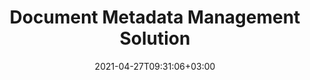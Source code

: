 ---
############################# Static ############################
layout: "product"
date: 2021-04-27T09:31:06+03:00
draft: false

############################# Head ############################
head_title: "Document Metadata Manipulation Apps, SDKs and Cloud APIs"
head_description: "Document Metadata APIs native to C# .NET & Java. Read, write, edit & compare meta information of all popular formats. Analyze & export metadata."

############################# Header ############################
title: "Document Metadata Management Solution"
description: "APIs and apps to read, edit, update and delete metadata of documents, images and other file formats on popular platforms."

############################# APIs ###############################
apis:
  enable: true

  api:
    # api loop
    - title: "GroupDocs.Metadata Cloud APIs Include"
      link: "/metadata/family"
      label: "View All Cloud APIs"
      api_product:
        # api_product loop
        - link: "/metadata/curl/"
          img_alt: "GroupDocs.Metadata Cloud for cURL"
          image: "/sdk/272x272/groupdocs_metadata-for-curl.webp"
          product: "GroupDocs.Metadata"
          platform: "cURL"
          content: "Work with cURL RESTful metadata manipulation APIs to manage metadata information of PDF, Word, Excel, Presentations, images and multimedia file in your applications."

        # api_product loop
        - link: "/metadata/net/"
          img_alt: "GroupDocs.Metadata Cloud SDK for .NET"
          image: "/sdk/272x272/groupdocs_metadata-for-net.webp"
          product: "GroupDocs.Metadata"
          platform: "Cloud SDK for .NET"
          content: "Use metadata REST API with .NET SDK to add, edit, extract, search and delete metadata from document formats within .NET applications."

        # api_product loop
        - link: "/metadata/java/"
          img_alt: "GroupDocs.Metadata Cloud SDK for Java"
          image: "/sdk/272x272/groupdocs_metadata-for-java.webp"
          product: "GroupDocs.Metadata"
          platform: "Cloud SDK for Java"
          content: "Enhance your Java applications with powerful metadata management features using Metadata SDK for Java."
   
   # api loop
    - title: "GroupDocs.Metadata On Premise APIs Include"
      link: "https://products.groupdocs.com/metadata/"
      label: "View All On Premise APIs"
      api_product:
        # api_product loop
        - link: "https://products.groupdocs.com/metadata/net/"
          img_alt: "GroupDocs.Metadata for .NET"
          image: "/logo/net/groupdocs-metadata.png"
          product: "GroupDocs.Metadata"
          platform: ".NET"
          content: "Native .NET API to dynamically read, write, edit and remove meta information from Microsoft Office, PDF, Multimedia, images and various other file formats."

        # api_product loop
        - link: "https://products.groupdocs.com/metadata/java/"
          img_alt: "GroupDocs.Metadata for Java"
          image: "/logo/java/groupdocs-metadata.png"
          product: "GroupDocs.Metadata"
          platform: "Java"
          content: "Java API for reading, extracting, comparing and exporting metadata information from all popular documents, images and various other formats."
    
    # api loop
    - title: "GroupDocs.Metadata Cross Platform Apps Include"
      link: "https://products.groupdocs.app/metadata/family"
      label: "View All Cross Platform Apps"
      api_product:
        # api_product loop
        - link: "https://products.groupdocs.app/metadata/total"
          img_alt: "GroupDocs.Metadata Total"
          image: "/logo/app/groupdocs_metadata-app.png"
          product: "GroupDocs.Metadata"
          platform: "Total"
          content: "Free app to view & edit metadata of Word, Excel, PDF, PowerPoint and more than 50 document types."

        # api_product loop
        - link: "https://products.groupdocs.app/metadata/docx"
          img_alt: "GroupDocs.Metadata DOCX"
          image: "/logo/app/groupdocs_words-app.png"
          product: "GroupDocs.Metadata"
          platform: "DOCX"
          content: "Free online metadata viewer & editor for MS Word documents."

        # api_product loop
        - link: "https://products.groupdocs.app/metadata/pdf"
          img_alt: "GroupDocs.Metadata PDF"
          image: "/logo/app/groupdocs_pdf-app.png"
          product: "GroupDocs.Metadata"
          platform: "PDF"
          content: "View or edit Metadata information of PDF documents online."

    

############################# Back to top ###############################
back_to_top:
  enable: true
---